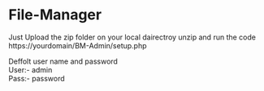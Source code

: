 # File-Manager
 
Just Upload the zip folder on your local dairectroy unzip and run the code https://yourdomain/BM-Admin/setup.php

Deffolt user name and password<br>
User:- admin<br>
Pass:- password<br>
